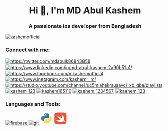 <h1 align="center">Hi 👋, I'm MD Abul Kashem</h1>
<h3 align="center">A passionate ios developer from Bangladesh</h3>

<p align="left"> <img src="https://komarev.com/ghpvc/?username=kashemofficial&label=Profile%20views&color=0e75b6&style=flat" alt="kashemofficial" /> </p>

<h3 align="left">Connect with me:</h3>
<p align="left">
<a href="https://twitter.com/https://twitter.com/mdabulk86843858" target="blank"><img align="center" src="https://raw.githubusercontent.com/rahuldkjain/github-profile-readme-generator/master/src/images/icons/Social/twitter.svg" alt="https://twitter.com/mdabulk86843858" height="30" width="40" /></a>
<a href="https://linkedin.com/in/https://www.linkedin.com/in/md-abul-kashem-2a90b51a1/" target="blank"><img align="center" src="https://raw.githubusercontent.com/rahuldkjain/github-profile-readme-generator/master/src/images/icons/Social/linked-in-alt.svg" alt="https://www.linkedin.com/in/md-abul-kashem-2a90b51a1/" height="30" width="40" /></a>
<a href="https://fb.com/https://www.facebook.com/mkashemofficial" target="blank"><img align="center" src="https://raw.githubusercontent.com/rahuldkjain/github-profile-readme-generator/master/src/images/icons/Social/facebook.svg" alt="https://www.facebook.com/mkashemofficial" height="30" width="40" /></a>
<a href="https://instagram.com/https://www.instagram.com/kashem__m/" target="blank"><img align="center" src="https://raw.githubusercontent.com/rahuldkjain/github-profile-readme-generator/master/src/images/icons/Social/instagram.svg" alt="https://www.instagram.com/kashem__m/" height="30" width="40" /></a>
<a href="https://www.youtube.com/c/https://studio.youtube.com/channel/uc5mlahekrsuaavci_xb_qba/playlists" target="blank"><img align="center" src="https://raw.githubusercontent.com/rahuldkjain/github-profile-readme-generator/master/src/images/icons/Social/youtube.svg" alt="https://studio.youtube.com/channel/uc5mlahekrsuaavci_xb_qba/playlists" height="30" width="40" /></a>
<a href="https://www.codechef.com/users/kashem_123" target="blank"><img align="center" src="https://cdn.jsdelivr.net/npm/simple-icons@3.1.0/icons/codechef.svg" alt="kashem_123" height="30" width="40" /></a>
<a href="https://www.hackerrank.com/kashem165110" target="blank"><img align="center" src="https://raw.githubusercontent.com/rahuldkjain/github-profile-readme-generator/master/src/images/icons/Social/hackerrank.svg" alt="kashem165110" height="30" width="40" /></a>
<a href="https://codeforces.com/profile/kashem_1234567" target="blank"><img align="center" src="https://raw.githubusercontent.com/rahuldkjain/github-profile-readme-generator/master/src/images/icons/Social/codeforces.svg" alt="kashem_1234567" height="30" width="40" /></a>
<a href="https://www.leetcode.com/kashem_123" target="blank"><img align="center" src="https://raw.githubusercontent.com/rahuldkjain/github-profile-readme-generator/master/src/images/icons/Social/leet-code.svg" alt="kashem_123" height="30" width="40" /></a>

</p>

<h3 align="left">Languages and Tools:</h3>
<p align="left"> <a href="https://firebase.google.com/" target="_blank" rel="noreferrer"> <img src="https://www.vectorlogo.zone/logos/firebase/firebase-icon.svg" alt="firebase" width="40" height="40"/> </a> <a href="https://git-scm.com/" target="_blank" rel="noreferrer"> <img src="https://www.vectorlogo.zone/logos/git-scm/git-scm-icon.svg" alt="git" width="40" height="40"/> </a> <a href="https://www.python.org" target="_blank" rel="noreferrer"> <img src="https://raw.githubusercontent.com/devicons/devicon/master/icons/python/python-original.svg" alt="python" width="40" height="40"/> </a> <a href="https://developer.apple.com/swift/" target="_blank" rel="noreferrer"> <img src="https://raw.githubusercontent.com/devicons/devicon/master/icons/swift/swift-original.svg" alt="swift" width="40" height="40"/> </a> </p>

